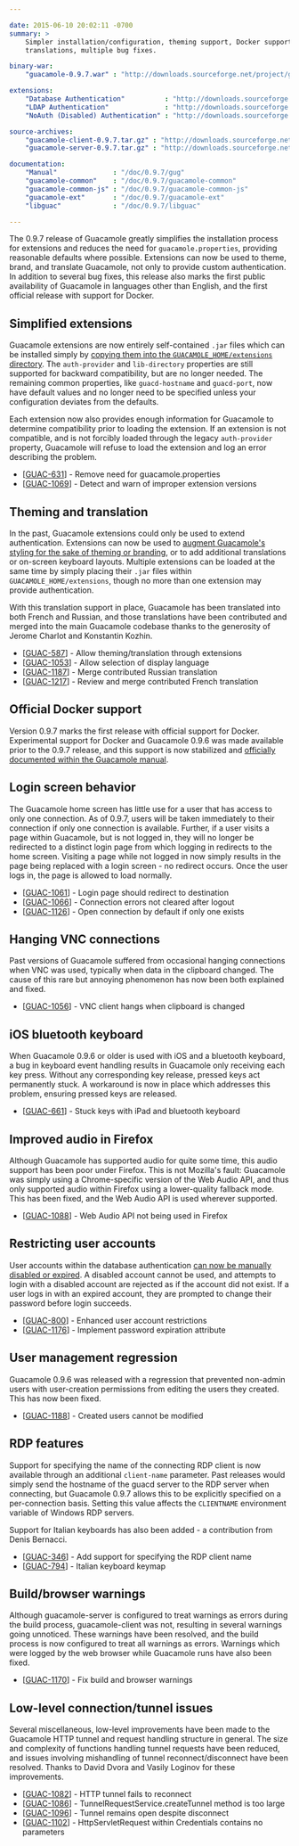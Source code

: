 ```yaml
---

date: 2015-06-10 20:02:11 -0700
summary: >
    Simpler installation/configuration, theming support, Docker support,
    translations, multiple bug fixes.

binary-war:
    "guacamole-0.9.7.war" : "http://downloads.sourceforge.net/project/guacamole/current/binary/guacamole-0.9.7.war"

extensions:
    "Database Authentication"          : "http://downloads.sourceforge.net/project/guacamole/current/extensions/guacamole-auth-jdbc-0.9.7.tar.gz"
    "LDAP Authentication"              : "http://downloads.sourceforge.net/project/guacamole/current/extensions/guacamole-auth-ldap-0.9.7.tar.gz"
    "NoAuth (Disabled) Authentication" : "http://downloads.sourceforge.net/project/guacamole/current/extensions/guacamole-auth-noauth-0.9.7.tar.gz"

source-archives:
    "guacamole-client-0.9.7.tar.gz" : "http://downloads.sourceforge.net/project/guacamole/current/source/guacamole-client-0.9.7.tar.gz"
    "guacamole-server-0.9.7.tar.gz" : "http://downloads.sourceforge.net/project/guacamole/current/source/guacamole-server-0.9.7.tar.gz"

documentation:
    "Manual"              : "/doc/0.9.7/gug"
    "guacamole-common"    : "/doc/0.9.7/guacamole-common"
    "guacamole-common-js" : "/doc/0.9.7/guacamole-common-js"
    "guacamole-ext"       : "/doc/0.9.7/guacamole-ext"
    "libguac"             : "/doc/0.9.7/libguac"

---
```


The 0.9.7 release of Guacamole greatly simplifies the installation process for extensions and reduces the need for `guacamole.properties`, providing reasonable defaults where possible. Extensions can now be used to theme, brand, and translate Guacamole, not only to provide custom authentication. In addition to several bug fixes, this release also marks the first public availability of Guacamole in languages other than English, and the first official release with support for Docker.

Simplified extensions
-------------------------------

Guacamole extensions are now entirely self-contained `.jar` files which can be installed simply by [copying them into the `GUACAMOLE_HOME/extensions` directory](/doc/0.9.7/gug/configuring-guacamole.html#guacamole-home). The `auth-provider` and `lib-directory` properties are still supported for backward compatibility, but are no longer needed. The remaining common properties, like `guacd-hostname` and `guacd-port`, now have default values and no longer need to be specified unless your configuration deviates from the defaults.

Each extension now also provides enough information for Guacamole to determine compatibility prior to loading the extension. If an extension is not compatible, and is not forcibly loaded through the legacy `auth-provider` property, Guacamole will refuse to load the extension and log an error describing the problem.

 * [<a href='https://glyptodon.org/jira/browse/GUAC-631'>GUAC-631</a>] - Remove need for guacamole.properties
 * [<a href='https://glyptodon.org/jira/browse/GUAC-1069'>GUAC-1069</a>] - Detect and warn of improper extension versions

Theming and translation
-----------------------------------

In the past, Guacamole extensions could only be used to extend authentication. Extensions can now be used to [augment Guacamole's styling for the sake of theming or branding](/doc/0.9.7/gug/guacamole-ext.html), or to add additional translations or on-screen keyboard layouts. Multiple extensions can be loaded at the same time by simply placing their `.jar` files within `GUACAMOLE_HOME/extensions`, though no more than one extension may provide authentication.

With this translation support in place, Guacamole has been translated into both French and Russian, and those translations have been contributed and merged into the main Guacamole codebase thanks to the generosity of Jerome Charlot and Konstantin Kozhin.

 * [<a href='https://glyptodon.org/jira/browse/GUAC-587'>GUAC-587</a>] - Allow theming/translation through extensions
 * [<a href='https://glyptodon.org/jira/browse/GUAC-1053'>GUAC-1053</a>] - Allow selection of display language
 * [<a href='https://glyptodon.org/jira/browse/GUAC-1187'>GUAC-1187</a>] - Merge contributed Russian translation
 * [<a href='https://glyptodon.org/jira/browse/GUAC-1217'>GUAC-1217</a>] - Review and merge contributed French translation

Official Docker support
---------------------------------

Version 0.9.7 marks the first release with official support for Docker. Experimental support for Docker and Guacamole 0.9.6 was made available prior to the 0.9.7 release, and this support is now stabilized and [officially documented within the Guacamole manual](/doc/0.9.7/gug/guacamole-docker.html).

Login screen behavior
--------------------------------

The Guacamole home screen has little use for a user that has access to only one connection. As of 0.9.7, users will be taken immediately to their connection if only one connection is available. Further, if a user visits a page within Guacamole, but is not logged in, they will no longer be redirected to a distinct login page from which logging in redirects to the home screen. Visiting a page while not logged in now simply results in the page being replaced with a login screen - no redirect occurs. Once the user logs in, the page is allowed to load normally.

 * [<a href='https://glyptodon.org/jira/browse/GUAC-1061'>GUAC-1061</a>] - Login page should redirect to destination
 * [<a href='https://glyptodon.org/jira/browse/GUAC-1066'>GUAC-1066</a>] - Connection errors not cleared after logout
 * [<a href='https://glyptodon.org/jira/browse/GUAC-1126'>GUAC-1126</a>] - Open connection by default if only one exists

Hanging VNC connections
--------------------------------------

Past versions of Guacamole suffered from occasional hanging connections when VNC was used, typically when data in the clipboard changed. The cause of this rare but annoying phenomenon has now been both explained and fixed.

 * [<a href='https://glyptodon.org/jira/browse/GUAC-1056'>GUAC-1056</a>] - VNC client hangs when clipboard is changed

iOS bluetooth keyboard
----------------------------------

When Guacamole 0.9.6 or older is used with iOS and a bluetooth keyboard, a bug in keyboard event handling results in Guacamole only receiving each key press. Without any corresponding key release, pressed keys act permanently stuck. A workaround is now in place which addresses this problem, ensuring pressed keys are released.

 * [<a href='https://glyptodon.org/jira/browse/GUAC-661'>GUAC-661</a>] - Stuck keys with iPad and bluetooth keyboard

Improved audio in Firefox
-------------------------------------

Although Guacamole has supported audio for quite some time, this audio support has been poor under Firefox. This is not Mozilla's fault: Guacamole was simply using a Chrome-specific version of the Web Audio API, and thus only supported audio within Firefox using a lower-quality fallback mode. This has been fixed, and the Web Audio API is used wherever supported.

 * [<a href='https://glyptodon.org/jira/browse/GUAC-1088'>GUAC-1088</a>] - Web Audio API not being used in Firefox

Restricting user accounts
--------------------------------------

User accounts within the database authentication [can now be manually disabled or expired](/doc/0.9.7/gug/administration.html#user-management). A disabled account cannot be used, and attempts to login with a disabled account are rejected as if the account did not exist. If a user logs in with an expired account, they are prompted to change their password before login succeeds.

 * [<a href='https://glyptodon.org/jira/browse/GUAC-800'>GUAC-800</a>] - Enhanced user account restrictions
 * [<a href='https://glyptodon.org/jira/browse/GUAC-1176'>GUAC-1176</a>] - Implement password expiration attribute

User management regression
-------------------------------------------

Guacamole 0.9.6 was released with a regression that prevented non-admin users with user-creation permissions from editing the users they created. This has now been fixed.

 * [<a href='https://glyptodon.org/jira/browse/GUAC-1188'>GUAC-1188</a>] - Created users cannot be modified

RDP features
--------------------

Support for specifying the name of the connecting RDP client is now available through an additional `client-name` parameter. Past releases would simply send the hostname of the guacd server to the RDP server when connecting, but Guacamole 0.9.7 allows this to be explicitly specified on a per-connection basis. Setting this value affects the `CLIENTNAME` environment variable of Windows RDP servers.

Support for Italian keyboards has also been added - a contribution from Denis Bernacci.

 * [<a href='https://glyptodon.org/jira/browse/GUAC-346'>GUAC-346</a>] - Add support for specifying the RDP client name
 * [<a href='https://glyptodon.org/jira/browse/GUAC-794'>GUAC-794</a>] - Italian keyboard keymap

Build/browser warnings
----------------------------------

Although guacamole-server is configured to treat warnings as errors during the build process, guacamole-client was not, resulting in several warnings going unnoticed. These warnings have been resolved, and the build process is now configured to treat all warnings as errors. Warnings which were logged by the web browser while Guacamole runs have also been fixed.

 * [<a href='https://glyptodon.org/jira/browse/GUAC-1170'>GUAC-1170</a>] - Fix build and browser warnings

Low-level connection/tunnel issues
--------------------------------------------------

Several miscellaneous, low-level improvements have been made to the Guacamole HTTP tunnel and request handling structure in general. The size and complexity of functions handling tunnel requests have been reduced, and issues involving mishandling of tunnel reconnect/disconnect have been resolved. Thanks to David Dvora and Vasily Loginov for these improvements.

 * [<a href='https://glyptodon.org/jira/browse/GUAC-1082'>GUAC-1082</a>] - HTTP tunnel fails to reconnect
 * [<a href='https://glyptodon.org/jira/browse/GUAC-1086'>GUAC-1086</a>] - TunnelRequestService.createTunnel method is too large
 * [<a href='https://glyptodon.org/jira/browse/GUAC-1096'>GUAC-1096</a>] - Tunnel remains open despite disconnect
 * [<a href='https://glyptodon.org/jira/browse/GUAC-1102'>GUAC-1102</a>] - HttpServletRequest within Credentials contains no parameters

